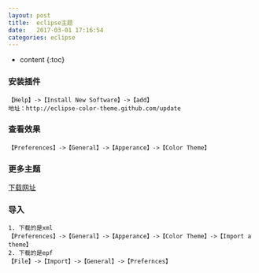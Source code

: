 ```yaml
---
layout: post
title:  eclipse主题
date:   2017-03-01 17:16:54
categories: eclipse
---
```


* content
{:toc}

### 安装插件
```
【Help】->【Install New Software】->【add】  
地址：http://eclipse-color-theme.github.com/update
```
### 查看效果
```
【Preferences】->【General】->【Apperance】->【Color Theme】
```
### 更多主题

[下载网址](http://www.eclipsecolorthemes.org/)

### 导入
```
1. 下载的是xml  
【Preferences】->【General】->【Apperance】->【Color Theme】->【Import a theme】
2. 下载的是epf  
【File】->【Import】->【General】->【Prefernces】
```